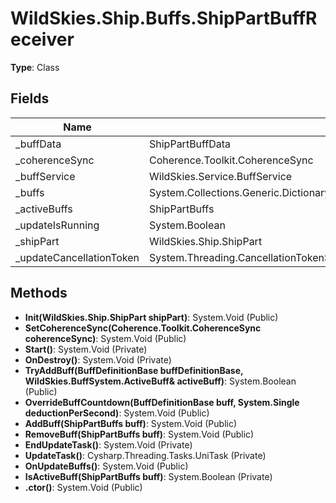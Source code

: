 ﻿# WildSkies.Ship.Buffs.ShipPartBuffReceiver

**Type**: Class

## Fields

| Name | Type | Access |
|------|------|--------|
| _buffData | ShipPartBuffData | Private |
| _coherenceSync | Coherence.Toolkit.CoherenceSync | Private |
| _buffService | WildSkies.Service.BuffService | Private |
| _buffs | System.Collections.Generic.Dictionary`2<ShipPartBuffs,WildSkies.Ship.Buffs.ShipPartBuff> | Private |
| _activeBuffs | ShipPartBuffs | Private |
| _updateIsRunning | System.Boolean | Private |
| _shipPart | WildSkies.Ship.ShipPart | Private |
| _updateCancellationToken | System.Threading.CancellationTokenSource | Private |

## Methods

- **Init(WildSkies.Ship.ShipPart shipPart)**: System.Void (Public)
- **SetCoherenceSync(Coherence.Toolkit.CoherenceSync coherenceSync)**: System.Void (Public)
- **Start()**: System.Void (Private)
- **OnDestroy()**: System.Void (Private)
- **TryAddBuff(BuffDefinitionBase buffDefinitionBase, WildSkies.BuffSystem.ActiveBuff& activeBuff)**: System.Boolean (Public)
- **OverrideBuffCountdown(BuffDefinitionBase buff, System.Single deductionPerSecond)**: System.Void (Public)
- **AddBuff(ShipPartBuffs buff)**: System.Void (Public)
- **RemoveBuff(ShipPartBuffs buff)**: System.Void (Public)
- **EndUpdateTask()**: System.Void (Private)
- **UpdateTask()**: Cysharp.Threading.Tasks.UniTask (Private)
- **OnUpdateBuffs()**: System.Void (Public)
- **IsActiveBuff(ShipPartBuffs buff)**: System.Boolean (Private)
- **.ctor()**: System.Void (Public)

